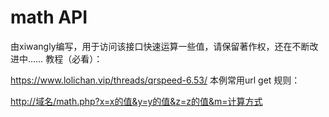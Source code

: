 # math API
由xiwangly编写，用于访问该接口快速运算一些值，请保留著作权，还在不断改进中……
教程（必看）：

<https://www.lolichan.vip/threads/qrspeed-6.53/>
本例常用url get 规则：

<http://域名/math.php?x=x的值&y=y的值&z=z的值&m=计算方式>
